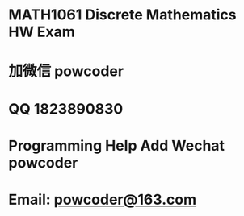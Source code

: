 # MATH1061 Discrete Mathematics HW Exam
# 加微信 powcoder

# QQ 1823890830

# Programming Help Add Wechat powcoder

# Email: powcoder@163.com

